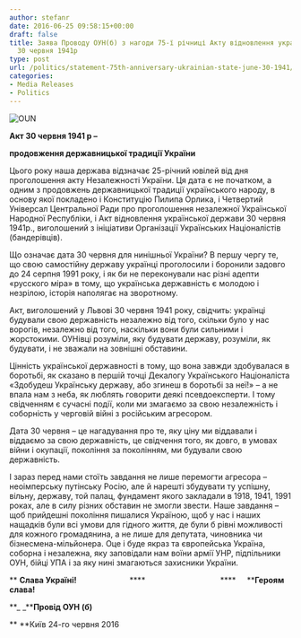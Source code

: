 ```yaml
---
author: stefanr
date: 2016-06-25 09:58:15+00:00
draft: false
title: Заява Проводу ОУН(б) з нагоди 75-ї річниці Акту відновлення української держави
  30 червня 1941р
type: post
url: /politics/statement-75th-anniversary-ukrainian-state-june-30-1941/
categories:
- Media Releases
- Politics
---
```


![OUN](http://www.ozeukes.com/wp-content/uploads/2015/08/OUN.png)



**Акт 30 червня 1941 р –**




**продовження державницької традиції України**


Цього року наша держава відзначає 25-річний ювілей від дня проголошення акту Незалежності України. Ця дата є не початком, а одним з продовжень державницької традиції українського народу, в основу якої покладено і Конституцію Пилипа Орлика, і Четвертий Універсал Центральної Ради про проголошення незалежної Української Народної Республіки, і Акт відновлення української держави 30 червня 1941р., виголошений з ініціативи Організації Українських Націоналістів (бандерівців).

Що означає дата 30 червня для нинішньої України? В першу чергу те, що свою самостійну державу українці проголосили і боронили задовго до 24 серпня 1991 року, і як би не переконували нас різні адепти «русского міра» в тому, що українська державність є молодою і незрілою, історія наполягає на зворотному.

Акт, виголошений у Львові 30 червня 1941 року, свідчить: українці будували свою державність незалежно від того, скільки було у нас ворогів, незалежно від того, наскільки вони були сильними і жорстокими. ОУНівці розуміли, яку будувати державу, розуміли, як будувати, і не зважали на зовнішні обставини.

Цінність української державності в тому, що вона завжди здобувалася в боротьбі, як сказано в першій точці Декалогу Українського Націоналіста «Здобудеш Українську державу, або згинеш в боротьбі за неї!» – а не впала нам з неба, як люблять говорити деякі псевдоексперти. І тому свідченням є сучасні події, коли ми змагаємо за свою незалежність і соборність у черговій війні з російським агресором.

Дата 30 червня – це нагадування про те, яку ціну ми віддавали і віддаємо за свою державність, це свідчення того, як довго, в умовах війни і окупації, покоління за поколінням, ми будували свою державність.

І зараз перед нами стоїть завдання не лише перемогти агресора – неоімперську путінську Росію, але й нарешті збудувати ту успішну, вільну, державу, той палац, фундамент якого закладали в 1918, 1941, 1991 роках, але в силу різних обставин не змогли звести. Наше завдання – щоб прийдешні покоління пишалися Україною, щоб у нас і наших нащадків були всі умови для гідного життя, де були б рівні можливості для кожного громадянина, а не лише для депутата, чиновника чи бізнесмена-мільйонера. Оце і буде якраз та європейська Україна, соборна і незалежна, яку заповідали нам воїни армії УНР, підпільники ОУН, бійці УПА і за яку нині змагаються захисники України.

** ****Слава Україні!****                        ****                                  ****     ****Героям слава!**


**_ _****Провід ОУН (б)**


** **Київ 24-го червня 2016
